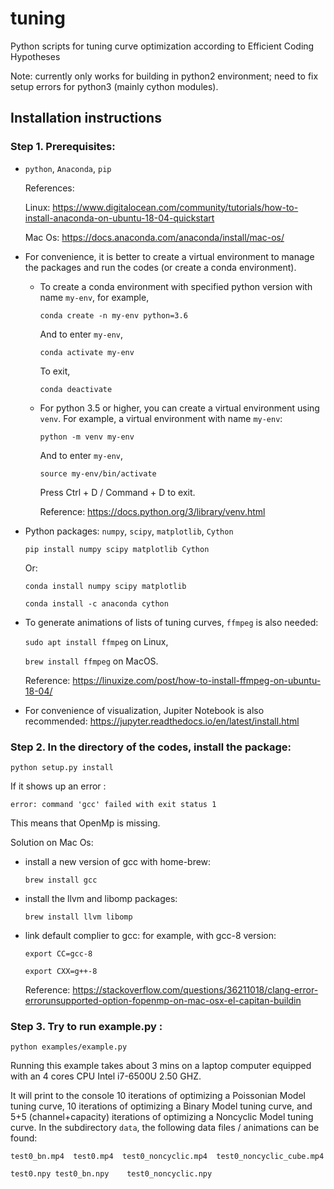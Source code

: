 # tuning
Python scripts for tuning curve optimization according to Efficient Coding Hypotheses 

Note: currently only works for building in python2 environment; need to fix setup errors for python3 (mainly cython modules).

## Installation instructions


### Step 1. Prerequisites:
- `python`, `Anaconda`, `pip`

	References: 
	
	Linux: https://www.digitalocean.com/community/tutorials/how-to-install-anaconda-on-ubuntu-18-04-quickstart
	
	Mac Os: https://docs.anaconda.com/anaconda/install/mac-os/

- For convenience, it is better to create a virtual environment to manage the packages and run the codes (or create a conda environment). 

	- To create a conda environment with specified python version with name `my-env`, for example, 
			
		```conda create -n my-env python=3.6```

		And to enter `my-env`,

		```conda activate my-env```
		
		To exit,
		
		```conda deactivate```
		
	- For python 3.5 or higher, you can create a virtual environment using `venv`. For example, a virtual environment with name `my-env`:
	
		```python -m venv my-env```

		And to enter `my-env`,

		```source my-env/bin/activate```
		
		Press Ctrl + D / Command + D to exit.
		
		Reference: https://docs.python.org/3/library/venv.html


- Python packages:
	 `numpy`, `scipy`, `matplotlib`, `Cython`

	 ```pip install numpy scipy matplotlib Cython```

	 Or:

	 ```conda install numpy scipy matplotlib```

	 ```conda install -c anaconda cython```
- To generate animations of lists of tuning curves, `ffmpeg` is also needed:

	```sudo apt install ffmpeg``` on Linux, 
	
	```brew install ffmpeg``` on MacOS.
	
	Reference: https://linuxize.com/post/how-to-install-ffmpeg-on-ubuntu-18-04/
- For convenience of visualization, Jupiter Notebook is also recommended: 
https://jupyter.readthedocs.io/en/latest/install.html
 

### Step 2. In the directory of the codes, install the package:

```python setup.py install```

If it shows up an error : 

```clang: error: unsupported option '-fopenmp'
error: command 'gcc' failed with exit status 1
```

This means that OpenMp is missing.

Solution on Mac Os:
 - install a new version of gcc with home-brew:
 
	```brew install gcc```
	
 - install the llvm and libomp packages:
 
	```brew install llvm libomp```
	
 - link default complier to gcc: for example, with gcc-8 version:
 
	```export CC=gcc-8```
	
	```export CXX=g++-8```
	
	Reference: https://stackoverflow.com/questions/36211018/clang-error-errorunsupported-option-fopenmp-on-mac-osx-el-capitan-buildin


### Step 3. Try to run example.py :

```python examples/example.py```

Running this example takes about 3 mins on a laptop computer equipped with an 4 cores CPU Intel i7-6500U 2.50 GHZ.

It will print to the console 10 iterations of optimizing a Poissonian Model tuning curve, 10 iterations of optimizing a Binary Model tuning curve, and 5+5 (channel+capacity) iterations of optimizing a Noncyclic Model tuning curve.
In the subdirectory `data`, the following data files / animations can be found:

```test0_bn.mp4  test0.mp4  test0_noncyclic.mp4  test0_noncyclic_cube.mp4 ```

```test0.npy test0_bn.npy    test0_noncyclic.npy```
